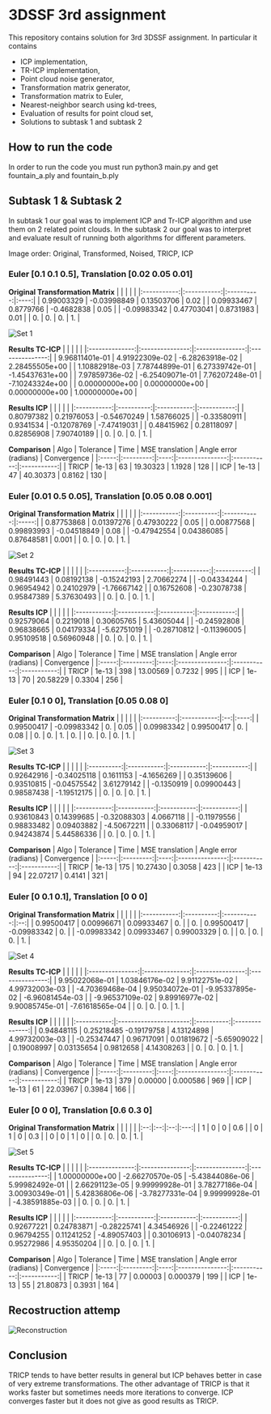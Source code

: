 
# 3DSSF 3rd assignment

This repository contains solution for 3rd 3DSSF assignment. In particular it contains

 - ICP implementation,
 - TR-ICP implementation,
 - Point cloud noise generator,
 - Transformation matrix generator,
 - Transformation matrix to Euler,
 - Nearest-neighbor search using kd-trees,
 - Evaluation of results for point cloud set,
 - Solutions to subtask 1 and subtask 2

## How to run the code
In order to run the code you must run python3 main.py and get fountain_a.ply and fountain_b.ply

## Subtask 1 & Subtask 2

In subtask 1 our goal was to implement ICP and Tr-ICP algorithm and use them on 2 related point clouds. In the subtask 2 our goal was to interpret and evaluate result of running both algorithms for different parameters.

Image order: Original, Transformed, Noised, TRICP, ICP


### Euler [0.1 0.1 0.5], Translation [0.02 0.05 0.01]

**Original Transformation Matrix**
|             |             |            |      | 
|:-----------:|:-----------:|:----------:|:----:|
|  0.99003329 | -0.03998849 | 0.13503706 | 0.02 | 
|  0.09933467 |  0.8779766  | -0.4682838 | 0.05 | 
| -0.09983342 |  0.47703041 |  0.8731983 | 0.01 | 
|      0.     |      0.     |     0.     |  1.  | 

![Set 1](1.jpg?raw=true "Title")

**Results TC-ICP**
|                |                 |                 |                 |
|:--------------:|:---------------:|:---------------:|:---------------:|
| 9.96811401e-01 |  4.91922309e-02 | -6.28263918e-02 |  2.28455505e+00 |
| 1.10882918e-03 |  7.78744899e-01 |  6.27339742e-01 | -1.45437631e+00 |
| 7.97859736e-02 | -6.25409071e-01 |  7.76207248e-01 | -7.10243324e+00 |
| 0.00000000e+00 |  0.00000000e+00 |  0.00000000e+00 |  1.00000000e+00 |

**Results ICP**
|             |            |             |             |
|:-----------:|:----------:|:-----------:|:-----------:|
|  0.80797382 | 0.21976053 | -0.54670249 |  1.58766025 |
| -0.33580911 |  0.9341534 | -0.12078769 | -7.47419031 |
|  0.48415962 | 0.28118097 |  0.82856908 |  7.90740189 |
|      0.     |     0.     |      0.     |      1.     |

**Comparison**
|  Algo | Tolerance | Time | MSE translation | Angle error (radians) | Convergence |
|:-----:|:---------:|:----:|:---------------:|:-----------:|:-----------:|
| TRICP |   1e-13   |  63  |     19.30323    |  1.1928 |     128     |
|  ICP  |   1e-13   |  47  |     40.30373    |  0.8162 |     130     |

### Euler [0.01 0.5 0.05], Translation [0.05 0.08 0.001]

**Original Transformation Matrix**
|             |            |             |       |
|:-----------:|:----------:|:-----------:|:-----:|
|  0.87753868 | 0.01397276 |  0.47930222 |  0.05 |
|  0.00877568 | 0.99893993 | -0.04518849 |  0.08 |
| -0.47942554 | 0.04386085 |  0.87648581 | 0.001 |
|      0.     |     0.     |      0.     |   1.  |

![Set 2](2.jpg?raw=true "Title")

**Results TC-ICP**
|             |             |             |             |
|:-----------:|:-----------:|:-----------:|:-----------:|
|  0.98491443 |  0.08192138 | -0.15242193 |  2.70662274 |
| -0.04334244 |  0.96954942 |  0.24102979 | -1.76667142 |
|  0.16752608 | -0.23078738 |  0.95847389 |  5.37630493 |
|      0.     |      0.     |      0.     |      1.     |

**Results ICP**
|             |             |            |             |
|:-----------:|:-----------:|:----------:|:-----------:|
|  0.92579064 |  0.2219018  | 0.30605765 |  5.43605044 |
| -0.24592808 |  0.96838665 | 0.04179334 | -5.62751019 |
| -0.28710812 | -0.11396005 | 0.95109518 |  0.56960948 |
|      0.     |      0.     |     0.     |      1.     |

**Comparison**
|  Algo | Tolerance | Time | MSE translation | Angle error (radians) | Convergence |
|:-----:|:---------:|:----:|:---------------:|:-----------:|:-----------:|
| TRICP |   1e-13   |  398 |     13.00569    |  0.7232 |     995     |
|  ICP  |   1e-13   |  70  |     20.58229    |  0.3304 |     256     |

### Euler [0.1 0 0], Translation [0.05 0.08 0]

**Original Transformation Matrix**
|            |             |    |      |
|:----------:|:-----------:|:--:|:----:|
| 0.99500417 | -0.09983342 | 0. | 0.05 |
| 0.09983342 |  0.99500417 | 0. | 0.08 |
|     0.     |      0.     | 1. |  0.  |
|     0.     |      0.     | 0. |  1.  |

![Set 3](3.jpg?raw=true "Title")

**Results TC-ICP**
|            |             |             |             |
|:----------:|:-----------:|:-----------:|:-----------:|
| 0.92642916 | -0.34025118 |  0.1611153  |  -4.1656269 |
| 0.35139606 |  0.93510815 | -0.04575542 |  3.61279142 |
| -0.1350919 |  0.09900443 |  0.98587438 | -1.19512175 |
|     0.     |      0.     |      0.     |      1.     |

**Results ICP**
|             |             |             |             |
|:-----------:|:-----------:|:-----------:|:-----------:|
|  0.93610843 |  0.14399685 | -0.32088303 |  4.0667118  |
| -0.11979556 |  0.98833482 |  0.09403882 | -4.50672211 |
|  0.33068117 | -0.04959017 |  0.94243874 |  5.44586336 |
|      0.     |      0.     |      0.     |      1.     |

**Comparison**
|  Algo | Tolerance | Time | MSE translation | Angle error (radians) | Convergence |
|:-----:|:---------:|:----:|:---------------:|:-----------:|:-----------:|
| TRICP |   1e-13   |  175 |     10.27430    |  0.3058 |     423     |
|  ICP  |   1e-13   |  94  |     22.07217    |  0.4141 |     321     |

### Euler [0 0.1 0.1], Translation [0 0 0]

**Original Transformation Matrix**
|             |            |             |    |
|:-----------:|:----------:|:-----------:|:--:|
|  0.99500417 | 0.00996671 |  0.09933467 | 0. |
|      0.     | 0.99500417 | -0.09983342 | 0. |
| -0.09983342 | 0.09933467 |  0.99003329 | 0. |
|      0.     |     0.     |      0.     | 1. |

![Set 4](4.jpg?raw=true "Title")

**Results TC-ICP**
|                 |                |                 |                 |
|:---------------:|:--------------:|:---------------:|:---------------:|
|  9.95022068e-01 | 1.03846176e-02 |  9.91122751e-02 |  4.99732003e-03 |
| -4.70369468e-04 | 9.95034072e-01 | -9.95337895e-02 | -6.96081454e-03 |
| -9.96537109e-02 | 9.89916977e-02 |  9.90085745e-01 | -7.61618565e-04 |
|        0.       |       0.       |        0.       |        1.       |

**Results ICP**
|             |                        |            |                |
|:-----------:|:----------------------:|:----------:|:--------------:|
|  0.94848115 | 0.25218485 -0.19179758 | 4.13124898 | 4.99732003e-03 |
| -0.25347447 |       0.96717091       | 0.01819672 |   -5.65909022  |
|  0.19008997 |       0.03135654       |  0.9812658 |   4.14308263   |
|      0.     |           0.           |     0.     |       1.       |

**Comparison**
|  Algo | Tolerance | Time | MSE translation | Angle error (radians) | Convergence |
|:-----:|:---------:|:----:|:---------------:|:-----------:|:-----------:|
| TRICP |   1e-13   |  379 |     0.00000    |  0.000586 |     969     |
|  ICP  |   1e-13   |  61  |     22.03967    |  0.3984 |     166     |   |

### Euler [0 0 0], Translation [0.6 0.3 0]

**Original Transformation Matrix**
|    |    |    |     |
|:--:|:--:|:--:|:---:|
|  1 |  0 |  0 | 0.6 |
|  0 |  1 |  0 | 0.3 |
|  0 |  0 |  1 |  0  |
| 0. | 0. | 0. |  1. |

![Set 5](5.jpg?raw=true "Title")

**Results TC-ICP**
|                |                 |                 |                 |
|:--------------:|:---------------:|:---------------:|:---------------:|
| 1.00000000e+00 | -2.66270570e-05 | -5.43844086e-06 |  5.99982492e-01 |
| 2.66291123e-05 |  9.99999928e-01 |  3.78277186e-04 |  3.00930349e-01 |
| 5.42836806e-06 | -3.78277331e-04 |  9.99999928e-01 | -4.38591885e-03 |
|       0.       |        0.       |        0.       |        1.       |

**Results ICP**
|             |             |             |             |
|:-----------:|:-----------:|:-----------:|:-----------:|
|  0.92677221 |  0.24783871 | -0.28225741 |  4.34546926 |
| -0.22461222 |  0.96794255 |  0.11241252 | -4.89057403 |
|  0.30106913 | -0.04078234 |  0.95272986 |  4.95350204 |
|      0.     |      0.     |      0.     |      1.     |

**Comparison**
|  Algo | Tolerance | Time | MSE translation | Angle error (radians) | Convergence |
|:-----:|:---------:|:----:|:---------------:|:-----------:|:-----------:|
| TRICP |   1e-13   |  77  |     0.00003     | 0.000379 |     199     |
|  ICP  |   1e-13   |  55  |     21.80873    |  0.3931 |     164     |


## Recostruction attemp
![Reconstruction](reconstruction.png?raw=true "Title")

## Conclusion
TRICP tends to have better results in general but ICP behaves better in case of very extreme transformations. The other advantage of TRICP is that it works faster but sometimes needs more iterations to converge. ICP converges faster but it does not give as good results as TRICP.
